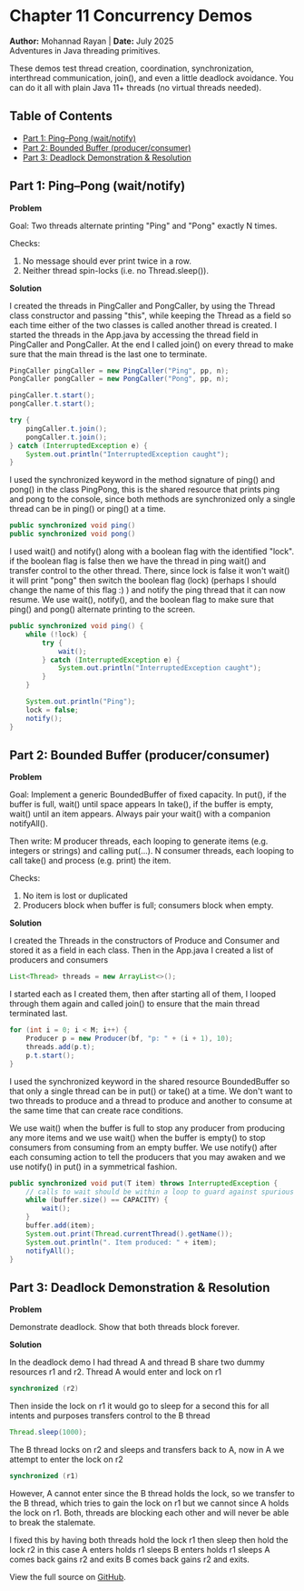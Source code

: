 # Chapter 11 Concurrency Demos 
**Author:** Mohannad Rayan | **Date:** July 2025  
Adventures in Java threading primitives.

These demos test thread creation, coordination, synchronization, interthread
communication, join(), and even a little deadlock avoidance. You can do it all
with plain Java 11+ threads (no virtual threads needed).

## Table of Contents

- [Part 1: Ping–Pong (wait/notify)](#part-1-ping–pong-waitnotify)
- [Part 2: Bounded Buffer (producer/consumer)](#part-2-bounded-buffer-producerconsumer)
- [Part 3: Deadlock Demonstration & Resolution](#part-3-deadlock-demonstration--resolution)

## Part 1: Ping–Pong (wait/notify)

**Problem**  

Goal: Two threads alternate printing "Ping" and "Pong" exactly N times.

Checks:
1. No message should ever print twice in a row.
2. Neither thread spin-locks (i.e. no Thread.sleep()).

**Solution** 

I created the threads in PingCaller and PongCaller, by using the Thread class
constructor and passing "this", while keeping the Thread as a field so each
time either of the two classes is called another thread is created. I started
the threads in the App.java by accessing the thread field in PingCaller and
PongCaller. At the end I called join() on every thread to make sure that the
main thread is the last one to terminate.

```java
PingCaller pingCaller = new PingCaller("Ping", pp, n);
PongCaller pongCaller = new PongCaller("Pong", pp, n);

pingCaller.t.start();
pongCaller.t.start();

try {
    pingCaller.t.join();
    pongCaller.t.join();
} catch (InterruptedException e) {
    System.out.println("InterruptedException caught");
}
```

I used the synchronized keyword in the method signature of ping() and pong()
in the class PingPong, this is the shared resource that prints ping and pong
to the console, since both methods are synchronized only a single thread can 
be in ping() or ping() at a time.

    
```java
public synchronized void ping() 
public synchronized void pong() 
```

I used wait() and notify() along with a boolean flag with the identified "lock".
if the boolean flag is false then we have the thread in ping wait() and transfer 
control to the other thread. There, since lock is false it won't wait() 
it will print "pong" then switch the boolean flag (lock) (perhaps I should change
the name of this flag :) ) and notify the ping thread that it can now resume.
We use wait(), notify(), and the boolean flag to make sure that ping() and 
pong() alternate printing to the screen.

```java
public synchronized void ping() {
    while (!lock) {
        try {
            wait();
        } catch (InterruptedException e) {
            System.out.println("InterruptedException caught");
        }
    }

    System.out.println("Ping");
    lock = false;
    notify();
}
```

## Part 2: Bounded Buffer (producer/consumer)

**Problem**  

Goal: Implement a generic BoundedBuffer<T> of fixed capacity. 
In put(), if the buffer is full, wait() until space appears
In take(), if the buffer is empty, wait() until an item appears.
Always pair your wait() with a companion notifyAll().

Then write:
M producer threads, each looping to generate items (e.g. integers or strings)
and calling put(...). 
N consumer threads, each looping to call take() and
process (e.g. print) the item.

Checks:
1. No item is lost or duplicated
2. Producers block when buffer is full; consumers block when empty.
    
**Solution**

I created the Threads in the constructors of Produce and Consumer and stored
it as a field in each class. Then in the App.java I created a list of producers
and consumers 

```java
List<Thread> threads = new ArrayList<>();
```

I started each as I created them, then after starting all of them,
I looped through them again and called join() to ensure that the main thread 
terminated last.

```java
for (int i = 0; i < M; i++) {
    Producer p = new Producer(bf, "p: " + (i + 1), 10);
    threads.add(p.t);
    p.t.start();
}
```

I used the synchronized keyword in the shared resource BoundedBuffer so that 
only a single thread can be in put() or take() at a time. We don't want to 
two threads to produce and a thread to produce and another to consume at the 
same time that can create race conditions. 

We use wait() when the buffer is full to stop any producer from producing any
more items and we use wait() when the buffer is empty() to stop consumers from
consuming from an empty buffer. We use notify() after each consuming action to
tell the producers that you may awaken and we use notify() in put() in a
symmetrical fashion. 

```java
public synchronized void put(T item) throws InterruptedException {
    // calls to wait should be within a loop to guard against spurious wakeup
    while (buffer.size() == CAPACITY) {
        wait();
    }
    buffer.add(item);
    System.out.print(Thread.currentThread().getName());
    System.out.println(". Item produced: " + item);
    notifyAll();
}
```

## Part 3: Deadlock Demonstration & Resolution

**Problem** 

Demonstrate deadlock. Show that both threads block forever.

**Solution**

In the deadlock demo I had thread A and thread B share two dummy resources 
r1 and r2. Thread A would enter and lock on r1

```java
synchronized (r2)
```

Then inside the lock on r1 it would go to sleep for a second this for all
intents and purposes transfers control to the B thread 

```java
Thread.sleep(1000);
```

The B thread locks on r2 and sleeps and transfers back to A, now in A we
attempt to enter the lock on r2 

```java
synchronized (r1)
```

However, A cannot enter since the B thread holds the lock, so we transfer to
the B thread, which tries to gain the lock on r1 but we cannot since A holds
the lock on r1. Both, threads are blocking each other and will never be able to
break the stalemate.

I fixed this by having both threads hold the lock r1 then sleep then hold the
lock r2 in this case A enters holds r1 sleeps B enters holds r1 sleeps A comes
back gains r2 and exits B comes back gains r2 and exits. 


View the full source on [GitHub](https://github.com/Mohannad1260/Java_Herb_ch11_HW).
